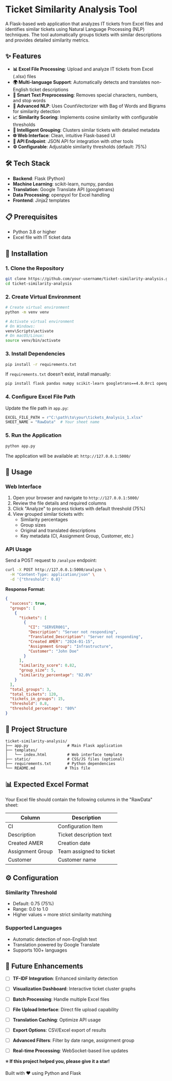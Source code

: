 # Ticket Similarity Analysis Tool

A Flask-based web application that analyzes IT tickets from Excel files and identifies similar tickets using Natural Language Processing (NLP) techniques. The tool automatically groups tickets with similar descriptions and provides detailed similarity metrics.

## ✨ Features

- **📊 Excel File Processing**: Upload and analyze IT tickets from Excel (.xlsx) files
- **🌍 Multi-language Support**: Automatically detects and translates non-English ticket descriptions
- **🧹 Smart Text Preprocessing**: Removes special characters, numbers, and stop words
- **🤖 Advanced NLP**: Uses CountVectorizer with Bag of Words and Bigrams for similarity detection
- **📈 Similarity Scoring**: Implements cosine similarity with configurable thresholds
- **👥 Intelligent Grouping**: Clusters similar tickets with detailed metadata
- **🌐 Web Interface**: Clean, intuitive Flask-based UI
- **🔌 API Endpoint**: JSON API for integration with other tools
- **⚙️ Configurable**: Adjustable similarity thresholds (default: 75%)

## 🛠️ Tech Stack

- **Backend**: Flask (Python)
- **Machine Learning**: scikit-learn, numpy, pandas
- **Translation**: Google Translate API (googletrans)
- **Data Processing**: openpyxl for Excel handling
- **Frontend**: Jinja2 templates

## 📋 Prerequisites

- Python 3.8 or higher
- Excel file with IT ticket data

## 🚀 Installation

### 1. Clone the Repository

```bash
git clone https://github.com/your-username/ticket-similarity-analysis.git
cd ticket-similarity-analysis
```

### 2. Create Virtual Environment

```bash
# Create virtual environment
python -m venv venv

# Activate virtual environment
# On Windows:
venv\Scripts\activate
# On macOS/Linux:
source venv/bin/activate
```

### 3. Install Dependencies

```bash
pip install -r requirements.txt
```

If `requirements.txt` doesn't exist, install manually:

```bash
pip install flask pandas numpy scikit-learn googletrans==4.0.0rc1 openpyxl
```

### 4. Configure Excel File Path

Update the file path in `app.py`:

```python
EXCEL_FILE_PATH = r"C:\path\to\your\tickets_Analysis_1.xlsx"
SHEET_NAME = "RawData"  # Your sheet name
```

### 5. Run the Application

```bash
python app.py
```

The application will be available at: `http://127.0.0.1:5000/`

## 📖 Usage

### Web Interface

1. Open your browser and navigate to `http://127.0.0.1:5000/`
2. Review the file details and required columns
3. Click "Analyze" to process tickets with default threshold (75%)
4. View grouped similar tickets with:
   - Similarity percentages
   - Group sizes
   - Original and translated descriptions
   - Key metadata (CI, Assignment Group, Customer, etc.)

### API Usage

Send a POST request to `/analyze` endpoint:

```bash
curl -X POST http://127.0.0.1:5000/analyze \
  -H "Content-Type: application/json" \
  -d '{"threshold": 0.8}'
```

**Response Format:**
```json
{
  "success": true,
  "groups": [
    {
      "tickets": [
        {
          "CI": "SERVER001",
          "Description": "Server not responding",
          "Translated_Description": "Server not responding",
          "Created AMER": "2024-01-15",
          "Assignment Group": "Infrastructure",
          "Customer": "John Doe"
        }
      ],
      "similarity_score": 0.82,
      "group_size": 5,
      "similarity_percentage": "82.0%"
    }
  ],
  "total_groups": 3,
  "total_tickets": 120,
  "tickets_in_groups": 15,
  "threshold": 0.8,
  "threshold_percentage": "80%"
}
```

## 📂 Project Structure

```
ticket-similarity-analysis/
├── app.py                 # Main Flask application
├── templates/
│   └── index.html         # Web interface template
├── static/                # CSS/JS files (optional)
├── requirements.txt       # Python dependencies
└── README.md             # This file
```

## 📊 Expected Excel Format

Your Excel file should contain the following columns in the "RawData" sheet:

| Column | Description |
|--------|-------------|
| CI | Configuration Item |
| Description | Ticket description text |
| Created AMER | Creation date |
| Assignment Group | Team assigned to ticket |
| Customer | Customer name |

## ⚙️ Configuration

### Similarity Threshold
- Default: 0.75 (75%)
- Range: 0.0 to 1.0
- Higher values = more strict similarity matching

### Supported Languages
- Automatic detection of non-English text
- Translation powered by Google Translate
- Supports 100+ languages

## 🚀 Future Enhancements

- [ ] **TF-IDF Integration**: Enhanced similarity detection
- [ ] **Visualization Dashboard**: Interactive ticket cluster graphs  
- [ ] **Batch Processing**: Handle multiple Excel files
- [ ] **File Upload Interface**: Direct file upload capability
- [ ] **Translation Caching**: Optimize API usage
- [ ] **Export Options**: CSV/Excel export of results
- [ ] **Advanced Filters**: Filter by date range, assignment group
- [ ] **Real-time Processing**: WebSocket-based live updates


**⭐ If this project helped you, please give it a star!**

Built with ❤️ using Python and Flask
